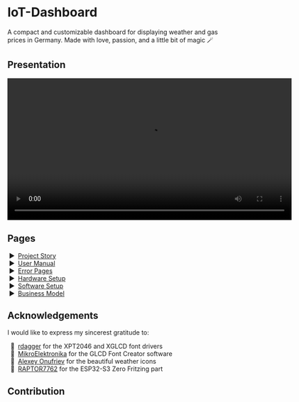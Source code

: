 # IoT-Dashboard
A compact and customizable dashboard for displaying weather and gas prices in Germany. Made with love, passion, and a little bit of magic 🪄

## Presentation

<video width="640" controls>
  <source src="./visuals/videos/presentation.mp4" type="video/mp4">
  Your browser does not support the video tag.
</video>

## Pages

<ul style="list-style: '▶  '"><li><a href="./pages/project-story.md">Project Story</a></li>
<li><a href="./pages/user-manual.md">User Manual</a></li>
<li><a href="./errors">Error Pages</a></li>
<li><a href="./pages/hardware-setup.md">Hardware Setup</a></li>
<li><a href="./pages/software-setup.md">Software Setup</a></li>
<li><a href="./pages/business-model.md">Business Model</a></li></ul>

## Acknowledgements
I would like to express my sincerest gratitude to:
<ul style="list-style: '🎺  '">
<li><a href="https://github.com/rdagger">rdagger</a> for the XPT2046 and XGLCD font drivers</li>
<li><a href="https://www.mikroe.com/glcd-font-creator">MikroElektronika</a> for the GLCD Font Creator software</li>
<li><a href="https://dribbble.com/onufriev">Alexey Onufriev</a> for the beautiful weather icons</li>
<li><a href="https://github.com/RAPTOR7762">RAPTOR7762</a> for the ESP32-S3 Zero Fritzing part</li>
</ul>

## Contribution